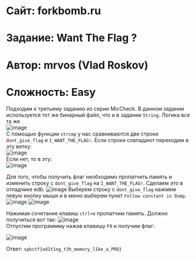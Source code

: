 
# Сайт: forkbomb.ru 
# Задание: Want The Flag ?
# Автор: mrvos (Vlad Roskov) 
# Сложность: Easy


Подходим к третьему заданию из серии MicCheck. В данном задании используется тот же бинарный файл, что и в задании `String`.
Логика все та же <br />
![image](https://github.com/user-attachments/assets/49251edd-f185-417b-842e-ed716a626bdd) <br /> 
С помощью функции `strcmp` у нас сравниваются две строки `dont_give_flag` и `I_WANT_THE_FLAG!`. Если строки совпадают переходим в эту ветку:  <br /> 
![image](https://github.com/user-attachments/assets/e56207a6-9dbf-485d-aca5-81e34e6bce1a) <br /> 
Если нет, то в эту: <br /> 
![image](https://github.com/user-attachments/assets/c4922860-b643-4264-8115-cc2220d33d85) 

Для того, чтобы получить флаг необходимо пропатчить память и изменить строку с `dont_give_flag` на `I_WANT_THE_FLAG!`. Сделаем это в отладчике edb.
![image](https://github.com/user-attachments/assets/093adf95-e9f5-4a60-a0f2-815fb17c7045)
Выберем строку с `dont_give_flag` нажмем левую кнопку мыши и в меню выберем пункт `Follow constant in Dump`.
![image](https://github.com/user-attachments/assets/71201306-8cb8-4522-9568-605de22ab9ce)
![image](https://github.com/user-attachments/assets/de35049a-1c6c-4c28-8f0f-075f53b2edf5)

Нажимая сочетание клавиш `ctrl+e` пропатчим память. Должно получиться вот так: 
![image](https://github.com/user-attachments/assets/de3a046b-df3f-429c-9eb6-cffc6fd9ffe2) <br />
Отпустим программму нажав клавишу `F9` и получим флаг: 

![image](https://github.com/user-attachments/assets/bf3b6e71-187d-49d3-85d6-c23f3e9d58f3)

Ответ: `spbctf{ed1t1ng_t3h_memory_l1ke_a_PRO}`

